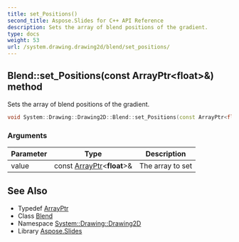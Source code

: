 ```yaml
---
title: set_Positions()
second_title: Aspose.Slides for C++ API Reference
description: Sets the array of blend positions of the gradient.
type: docs
weight: 53
url: /system.drawing.drawing2d/blend/set_positions/
---
```

## Blend::set_Positions(const ArrayPtr\<float\>\&) method


Sets the array of blend positions of the gradient.

```cpp
void System::Drawing::Drawing2D::Blend::set_Positions(const ArrayPtr<float> &value)
```


### Arguments

| Parameter | Type | Description |
| --- | --- | --- |
| value | const [ArrayPtr](../../../system/arrayptr/)\<**float**\>\& | The array to set |

## See Also

* Typedef [ArrayPtr](../../../system/arrayptr/)
* Class [Blend](../)
* Namespace [System::Drawing::Drawing2D](../../)
* Library [Aspose.Slides](../../../)